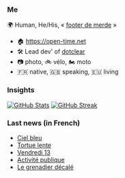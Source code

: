 ### Me

🌍 Human, He/His, « [footer de merde](https://open-time.net/post/2013/07/17/La-veritable-histoire-du-Footer-de-merde-) » 
* 🏠 https://open-time.net 
* 🛠️ Lead dev' of [dotclear](https://git.dotclear.org/dev/dotclear)
* 📷 photo, 🚲 vélo, 🏍️ moto 
* 🇫🇷 native, 🇬🇧 speaking, 🇪🇺 living

### Insights

[![GitHub Stats](https://github-readme-stats-sigma-five.vercel.app/api?username=franck-paul)](https://github.com/franck-paul)
[![GitHub Streak](https://github-readme-streak-stats.herokuapp.com?user=franck-paul)](https://git.io/streak-stats)

### Last news (in French)

<!-- BLOG-POST-LIST:START -->
- [Ciel bleu](https://open-time.net/post/2023/10/15/Ciel-bleu)
- [Tortue lente](https://open-time.net/post/2023/10/14/Tortue-lente)
- [Vendredi 13](https://open-time.net/post/2023/10/13/Vendredi-13)
- [Activité publique](https://open-time.net/post/2023/10/12/Activite-publique)
- [Le grenadier décalé](https://open-time.net/post/2023/10/11/Le-grenadier-decale)
<!-- BLOG-POST-LIST:END -->
